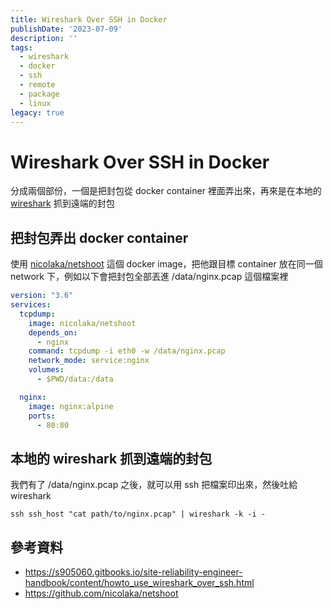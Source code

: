 ```yaml
---
title: Wireshark Over SSH in Docker
publishDate: '2023-07-09'
description: ''
tags:
  - wireshark
  - docker
  - ssh
  - remote
  - package
  - linux
legacy: true
---
```


# Wireshark Over SSH in Docker

分成兩個部份，一個是把封包從 docker container 裡面弄出來，再來是在本地的 [wireshark](https://zh.wikipedia.org/zh-tw/Wireshark) 抓到遠端的封包

## 把封包弄出 docker container
使用 [nicolaka/netshoot](https://github.com/nicolaka/netshoot) 這個 docker image，把他跟目標 container 放在同一個 network 下，例如以下會把封包全部丟進 /data/nginx.pcap 這個檔案裡
```yaml
version: "3.6"
services:
  tcpdump:
    image: nicolaka/netshoot
    depends_on:
      - nginx
    command: tcpdump -i eth0 -w /data/nginx.pcap
    network_mode: service:nginx
    volumes:
      - $PWD/data:/data

  nginx:
    image: nginx:alpine
    ports:
      - 80:80
```

## 本地的 wireshark 抓到遠端的封包
我們有了 /data/nginx.pcap 之後，就可以用 ssh 把檔案印出來，然後吐給 wireshark
```
ssh ssh_host "cat path/to/nginx.pcap" | wireshark -k -i -
```

## 參考資料
* https://s905060.gitbooks.io/site-reliability-engineer-handbook/content/howto_use_wireshark_over_ssh.html
* https://github.com/nicolaka/netshoot
